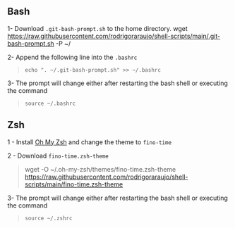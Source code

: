 ## Bash

1- Download `.git-bash-prompt.sh` to the home directory.
        wget https://raw.githubusercontent.com/rodrigoraraujo/shell-scripts/main/.git-bash-prompt.sh -P ~/

2- Append the following line into the `.bashrc`
  > `echo ". ~/.git-bash-prompt.sh" >> ~/.bashrc`

3- The prompt will change either after restarting the bash shell or executing the command 
  > `source ~/.bashrc`

## Zsh

1 - Install [Oh My Zsh](https://ohmyz.sh/#install) and change the theme to `fino-time`

2 - Download `fino-time.zsh-theme`
  > wget -O ~/.oh-my-zsh/themes/fino-time.zsh-theme https://raw.githubusercontent.com/rodrigoraraujo/shell-scripts/main/fino-time.zsh-theme

3- The prompt will change either after restarting the bash shell or executing the command 
  > `source ~/.zshrc`
